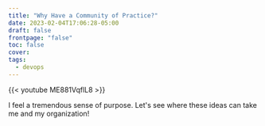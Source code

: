 ```yaml
---
title: "Why Have a Community of Practice?"
date: 2023-02-04T17:06:28-05:00
draft: false
frontpage: "false"
toc: false
cover:
tags:
  - devops
---
```


{{< youtube ME881VqflL8 >}}

I feel a tremendous sense of purpose. Let's see where these ideas can
take me and my organization!
